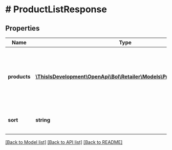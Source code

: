 # # ProductListResponse

## Properties

Name | Type | Description | Notes
------------ | ------------- | ------------- | -------------
**products** | [**\ThisIsDevelopment\OpenApi\Bol\Retailer\Models\ProductListProduct[]**](ProductListProduct.md) | The list of products that is associated with the given search term or category and filters. |
**sort** | **string** | Determines the order of the products. |

[[Back to Model list]](../../README.md#models) [[Back to API list]](../../README.md#endpoints) [[Back to README]](../../README.md)
